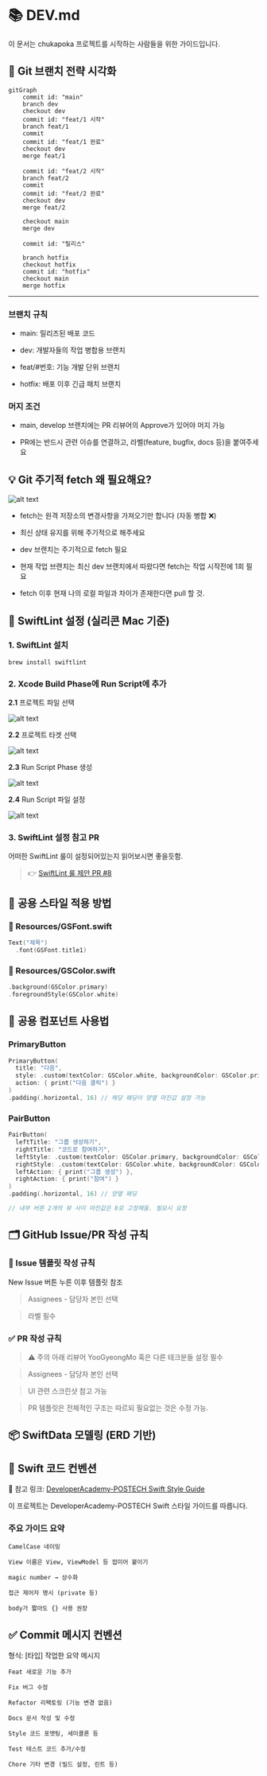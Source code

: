 # 📚 DEV.md

이 문서는 chukapoka 프로젝트를 시작하는 사람들을 위한 가이드입니다.

## 📌 Git 브랜치 전략 시각화
```mermaid
gitGraph
    commit id: "main"
    branch dev
    checkout dev
    commit id: "feat/1 시작"
    branch feat/1
    commit
    commit id: "feat/1 완료"
    checkout dev
    merge feat/1

    commit id: "feat/2 시작"
    branch feat/2
    commit
    commit id: "feat/2 완료"
    checkout dev
    merge feat/2

    checkout main
    merge dev

    commit id: "릴리스"

    branch hotfix
    checkout hotfix
    commit id: "hotfix"
    checkout main
    merge hotfix

```
---

### 브랜치 규칙

- main: 릴리즈된 배포 코드

- dev: 개발자들의 작업 병합용 브랜치

- feat/#번호: 기능 개발 단위 브랜치

- hotfix: 배포 이후 긴급 패치 브랜치

### 머지 조건

- main, develop 브랜치에는 PR 리뷰어의 Approve가 있어야 머지 가능

- PR에는 반드시 관련 이슈를 연결하고, 라벨(feature, bugfix, docs 등)을 붙여주세요


## 💡 Git 주기적 fetch 왜 필요해요?
![alt text](<스크린샷 2025-06-03 오후 3.35.58.png>)

- fetch는 원격 저장소의 변경사항을 가져오기만 합니다 (자동 병합 ❌)

- 최신 상태 유지를 위해 주기적으로 해주세요

- dev 브랜치는 주기적으로 fetch 필요

- 현재 작업 브랜치는 최신 dev 브랜치에서 따왔다면 fetch는 작업 시작전에 1회 필요 

- fetch 이후 현재 나의 로컬 파일과 차이가 존재한다면 pull 할 것.

## 📄 SwiftLint 설정 (실리콘 Mac 기준)

### 1. SwiftLint 설치

```
brew install swiftlint
```

### 2. Xcode Build Phase에 Run Script에 추가

**2.1** 프로젝트 파일 선택

![alt text](<스크린샷 2025-06-03 오후 3.39.19.png>)

**2.2** 프로젝트 타겟 선택

![alt text](<스크린샷 2025-06-03 오후 3.39.25.png>)

**2.3** Run Script Phase 생성

![alt text](<스크린샷 2025-06-03 오후 3.39.42.png>)

**2.4** Run Script 파일 설정

![alt text](<스크린샷 2025-06-03 오후 3.39.47.png>)

### 3. SwiftLint 설정 참고 PR

어떠한 SwiftLint 룰이 설정되어있는지 읽어보시면 좋을듯함.
> 👉 [SwiftLint 룰 제안 PR #8](https://github.com/DeveloperAcademy-POSTECH/2025-C3-M13-TeamGyeongjosa/pull/8)

## 🎨 공용 스타일 적용 방법

### 📁 Resources/GSFont.swift

```swift
Text("제목")
  .font(GSFont.title1)
```

### 📁 Resources/GSColor.swift

```swift
.background(GSColor.primary)
.foregroundStyle(GSColor.white)
```

## 🧩 공용 컴포넌트 사용법

### PrimaryButton

```swift
PrimaryButton(
  title: "다음",
  style: .custom(textColor: GSColor.white, backgroundColor: GSColor.primary, isEnable: true),
  action: { print("다음 클릭") }
)
.padding(.horizontal, 16) // 해당 패딩이 양옆 마진값 설정 가능
```

### PairButton

```swift
PairButton(
  leftTitle: "그룹 생성하기",
  rightTitle: "코드로 참여하기",
  leftStyle: .custom(textColor: GSColor.primary, backgroundColor: GSColor.secondary3, isEnable: true),
  rightStyle: .custom(textColor: GSColor.white, backgroundColor: GSColor.primary, isEnable: true),
  leftAction: { print("그룹 생성") },
  rightAction: { print("참여") }
)
.padding(.horizontal, 16) // 양옆 패딩

// 내부 버튼 2개의 뷰 사이 마진값은 8로 고정해둠. 필요시 요청
```

## 🗂️ GitHub Issue/PR 작성 규칙

### 📌 Issue 템플릿 작성 규칙

New Issue 버튼 누른 이후 템플릿 참조

> Assignees - 담당자 본인 선택

> 라벨 필수

### ✅ PR 작성 규칙

> ⚠️ 주의 아래 리뷰어 YooGyeongMo 혹은 다른 테크분들 설정 필수

> Assignees - 담당자 본인 선택

> UI 관련 스크린샷 참고 가능

> PR 템플릿은 전체적인 구조는 따르되 필요없는 것은 수정 가능.

## 📦 SwiftData 모델링 (ERD 기반)


## 🧾 Swift 코드 컨벤션

📎 참고 링크: [DeveloperAcademy-POSTECH Swift Style Guide](https://github.com/DeveloperAcademy-POSTECH/swift-style-guide)

이 프로젝트는 DeveloperAcademy-POSTECH Swift 스타일 가이드를 따릅니다.

### 주요 가이드 요약

```
CamelCase 네이밍

View 이름은 View, ViewModel 등 접미어 붙이기

magic number → 상수화

접근 제어자 명시 (private 등)

body가 짧아도 {} 사용 권장
```

## ✅ Commit 메시지 컨벤션

형식: [타입] 작업한 요약 메시지

```
Feat 새로운 기능 추가

Fix 버그 수정

Refactor 리팩토링 (기능 변경 없음)

Docs 문서 작성 및 수정

Style 코드 포맷팅, 세미콜론 등

Test 테스트 코드 추가/수정

Chore 기타 변경 (빌드 설정, 린트 등)

```